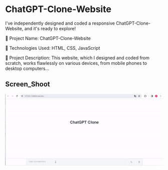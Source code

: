 
<h1>ChatGPT-Clone-Website </h1>

I've independently designed and coded a responsive ChatGPT-Clone-Website, and it's ready to explore!

🔸 Project Name: ChatGPT-Clone-Website

🔸 Technologies Used: HTML, CSS, JavaScript

🔸 Project Description: This website, which I designed and coded from scratch, works flawlessly on various devices, from mobile phones to desktop computers...

<h2>Screen_Shoot</h2>

![](Screen_ChatGPT-Clone.gif)
